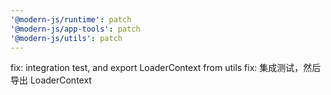 ```yaml
---
'@modern-js/runtime': patch
'@modern-js/app-tools': patch
'@modern-js/utils': patch
---
```


fix: integration test, and export LoaderContext from utils
fix: 集成测试，然后导出 LoaderContext
